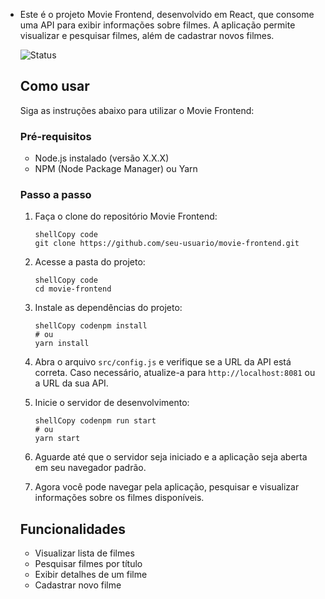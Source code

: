 - Este é o projeto Movie Frontend, desenvolvido em React, que consome uma API para exibir informações sobre filmes. A aplicação permite visualizar e pesquisar filmes, além de cadastrar novos filmes.

  ![Status](https://img.shields.io/badge/Status-Completed-brightgreen.svg)

  ## Como usar

  Siga as instruções abaixo para utilizar o Movie Frontend:

  ### Pré-requisitos

  - Node.js instalado (versão X.X.X)
  - NPM (Node Package Manager) ou Yarn

  ### Passo a passo

  1. Faça o clone do repositório Movie Frontend:

     ```
     shellCopy code
     git clone https://github.com/seu-usuario/movie-frontend.git
     ```

  2. Acesse a pasta do projeto:

     ```
     shellCopy code
     cd movie-frontend
     ```

  3. Instale as dependências do projeto:

     ```
     shellCopy codenpm install
     # ou
     yarn install
     ```

  4. Abra o arquivo `src/config.js` e verifique se a URL da API está correta. Caso necessário, atualize-a para `http://localhost:8081` ou a URL da sua API.

  5. Inicie o servidor de desenvolvimento:

     ```
     shellCopy codenpm run start
     # ou
     yarn start
     ```

  6. Aguarde até que o servidor seja iniciado e a aplicação seja aberta em seu navegador padrão.

  7. Agora você pode navegar pela aplicação, pesquisar e visualizar informações sobre os filmes disponíveis.

  ## Funcionalidades

  - Visualizar lista de filmes
  - Pesquisar filmes por título
  - Exibir detalhes de um filme
  - Cadastrar novo filme